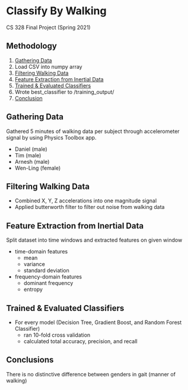 # Classify By Walking
CS 328 Final Project (Spring 2021)

## Methodology
1. [Gathering Data](#gathering-data)
2. Load CSV into numpy array 
3. [Filtering Walking Data](#filtering-walking-data)
4. [Feature Extraction from Inertial Data](#feature-extraction-from-inertial-data)
5. [Trained & Evaluated Classifiers](#trained--evaluated-classifiers)
6. Wrote best_classifier to /training_output/
7. [Conclusion](#conclusion)

## Gathering Data
Gathered 5 minutes of walking data per subject through accelerometer signal by using Physics Toolbox app.
- Daniel (male)
- Tim (male)
- Arnesh (male)
- Wen-Ling (female)

## Filtering Walking Data
- Combined X, Y, Z accelerations into one magnitude signal
- Applied butterworth filter to filter out noise from walking data

## Feature Extraction from Inertial Data
Split dataset into time windows and extracted features on given window
- time-domain features
  - mean
  - variance
  - standard deviation
- frequency-domain features
  - dominant frequency
  - entropy

## Trained \& Evaluated Classifiers
- For every model (Decision Tree, Gradient Boost, and Random Forest Classifier)
  - ran 10-fold cross validation
  - calculated total accuracy, precision, and recall

## Conclusions
There is no distinctive difference between genders in gait (manner of walking)